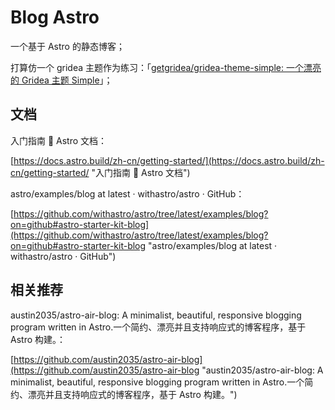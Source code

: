 # Blog Astro

一个基于 Astro 的静态博客；

打算仿一个 gridea 主题作为练习：「[getgridea/gridea-theme-simple: 一个漂亮的 Gridea 主题 Simple](https://github.com/getgridea/gridea-theme-simple "getgridea/gridea-theme-simple: 一个漂亮的 Gridea 主题 Simple")」；


## 文档

入门指南 🚀 Astro 文档：

[https://docs.astro.build/zh-cn/getting-started/](https://docs.astro.build/zh-cn/getting-started/ "入门指南 🚀 Astro 文档")

astro/examples/blog at latest · withastro/astro · GitHub：

[https://github.com/withastro/astro/tree/latest/examples/blog?on=github#astro-starter-kit-blog](https://github.com/withastro/astro/tree/latest/examples/blog?on=github#astro-starter-kit-blog "astro/examples/blog at latest · withastro/astro · GitHub")


## 相关推荐

austin2035/astro-air-blog: A minimalist, beautiful, responsive blogging program written in Astro.一个简约、漂亮并且支持响应式的博客程序，基于 Astro 构建。：

[https://github.com/austin2035/astro-air-blog](https://github.com/austin2035/astro-air-blog "austin2035/astro-air-blog: A minimalist, beautiful, responsive blogging program written in Astro.一个简约、漂亮并且支持响应式的博客程序，基于 Astro 构建。")
